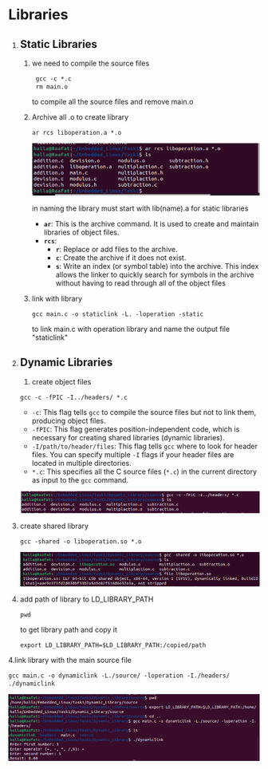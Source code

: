 # Libraries 

1. ## Static Libraries 

   1. we need to compile the source files 

      ```
       gcc -c *.c
       rm main.o
      ```

      to compile all the source files and remove main.o 

   

   2. Archive all .o to create library 

      ```
      ar rcs liboperation.a *.o
      ```

      ![](README.assets/aa.png)

      in naming the library must start with lib(name).a for static libraries 

      - **`ar`**: This is the archive command. It is used to create and maintain libraries of object files.
      - **`rcs`**:
        - **`r`**: Replace or add files to the archive.
        - **`c`**: Create the archive if it does not exist.
        - **`s`**: Write an index (or symbol table) into the archive. This index allows the linker to quickly search for symbols in the archive without having to read through all of the object files

   3. link with library 

      ```
      gcc main.c -o staticlink -L. -loperation -static
      ```

      to link main.c with operation library and name the output file "staticlink" 

      

2. ## Dynamic Libraries 

   1. create object files 

   

   ```
   gcc -c -fPIC -I../headers/ *.c
   ```

   

   - `-c`: This flag tells `gcc` to compile the source files but not to link them, producing object files.
   - `-fPIC`: This flag generates position-independent code, which is necessary for creating shared libraries (dynamic libraries).
   - `-I/path/to/header/files`: This flag tells `gcc` where to look for header files. You can specify multiple `-I` flags if your header files are located in multiple directories.
   - `*.c`: This specifies all the C source files (`*.c`) in the current directory as input to the `gcc` command.

   ![](README.assets/d1.png)

2. create shared library 

   ```
   gcc -shared -o liboperation.so *.o
   ```

   ![](README.assets/d2.png)

3. add path of library to LD_LIBRARY_PATH 

   ```
   pwd
   ```

   to get library path and copy it 

   ```
   export LD_LIBRARY_PATH=$LD_LIBRARY_PATH:/copied/path
   ```

4.link library with the main source file 

```
gcc main.c -o dynamiclink -L./source/ -loperation -I./headers/
./dynamiclink
```

![](README.assets/finaldyn.png)